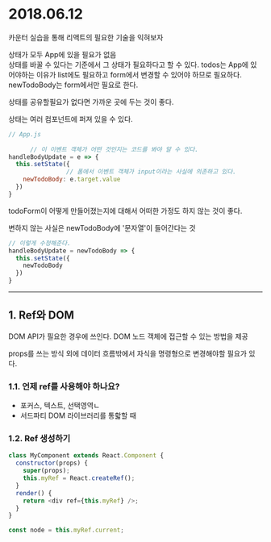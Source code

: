 # 2018.06.12

카운터 실습을 통해 리액트의 필요한 기술을 익혀보자

상태가 모두 App에 있을 필요가 없음  
상태를 바꿀 수 있다는 기준에서 그 상태가 필요하다고 할 수 있다. 
todos는 App에 있어야하는 이유가 list에도 필요하고 form에서 변경할 수 있어야 하므로 필요하다.
newTodoBody는 form에서만 필요로 한다.

상태를 공유할필요가 없다면 가까운 곳에 두는 것이 좋다.

상태는 여러 컴포넌트에 퍼져 있을 수 있다.

```js
// App.js      
            
      // 이 이벤트 객체가 어떤 것인지는 코드를 봐야 알 수 있다.
handleBodyUpdate = e => {
  this.setState({
                // 폼에서 이벤트 객체가 input이라는 사실에 의존하고 있다.
    newTodoBody: e.target.value
  })
}
```
todoForm이 어떻게 만들어졌는지에 대해서 어떠한 가정도 하지 않는 것이 좋다. 

변하지 않는 사실은 newTodoBody에 '문자열'이 들어간다는 것
```js
// 이렇게 수정해준다.
handleBodyUpdate = newTodoBody => {
  this.setState({
    newTodoBody
  })
}
```

---

## 1. Ref와 DOM

DOM API가 필요한 경우에 쓰인다. DOM 노드 객체에 접근할 수 있는 방법을 제공

props를 쓰는 방식 외에 데이터 흐름밖에서 자식을 명령형으로 변경해야할 필요가 있다. 

### 1.1. 언제 ref를 사용해야 하나요?

+ 포커스, 텍스트, 선택영역ㄴ
+ 서드파티 DOM 라이브러리를 통핣할 때

### 1.2. Ref 생성하기

```js
class MyComponent extends React.Component {
  constructor(props) {
    super(props);
    this.myRef = React.createRef();
  }
  render() {
    return <div ref={this.myRef} />;
  }
}
```

```js
const node = this.myRef.current;
```